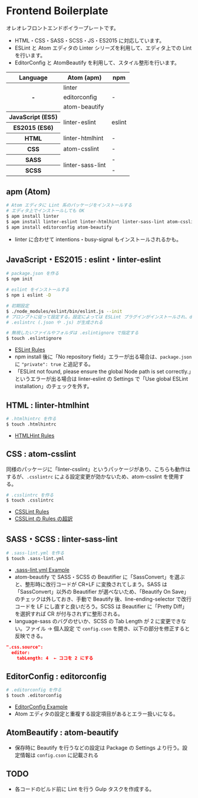 # Frontend Boilerplate

オレオレフロントエンドボイラープレートです。

- HTML・CSS・SASS・SCSS・JS・ES2015 に対応しています。
- ESLint と Atom エディタの Linter シリーズを利用して、エディタ上での Lint を行います。
- EditorConfig と AtomBeautify を利用して、スタイル整形を行います。

<table>
  <thead>
    <tr>
      <th>Language</th>
      <th>Atom (apm)</th>
      <th>npm</th>
    </tr>
  </thead>
  <tbody>
    <tr>
      <th rowspan="3">-</th>
      <td>linter</td>
      <td rowspan="3">-</td>
    </tr>
    <tr>
      <td>editorconfig</td>
    </tr>
    <tr>
      <td>atom-beautify</td>
    </tr>
    <tr>
      <th>JavaScript (ES5)</th>
      <td rowspan="2">linter-eslint</td>
      <td rowspan="2">eslint</td>
    </tr>
    <tr>
      <th>ES2015 (ES6)</th>
    </tr>
    <tr>
      <th>HTML</th>
      <td>linter-htmlhint</td>
      <td>-</td>
    </tr>
    <tr>
      <th>CSS</th>
      <td>atom-csslint</td>
      <td>-</td>
    </tr>
    <tr>
      <th>SASS</th>
      <td rowspan="2">linter-sass-lint</td>
      <td>-</td>
    </tr>
    <tr>
      <th>SCSS</th>
      <td>-</td>
    </tr>
  </tbody>
</table>


## apm (Atom)

```sh
# Atom エディタに Lint 系のパッケージをインストールする
# エディタ上でインストールしても OK
$ apm install linter
$ apm install linter-eslint linter-htmlhint linter-sass-lint atom-csslint
$ apm install editorconfig atom-beautify
```

- linter に合わせて intentions・busy-signal もインストールされるかも。


## JavaScript・ES2015 : eslint・linter-eslint

```sh
# package.json を作る
$ npm init

# eslint をインストールする
$ npm i eslint -D

# 初期設定
$ ./node_modules/eslint/bin/eslint.js --init
# プロンプトに従って設定する。設定によっては ESLint プラグインがインストールされ、devDependencies に自動追記される
# .eslintrc (.json や .js) が生成される

# 無視したいファイルやフォルダは .eslintignore で指定する
$ touch .eslintignore
```

- [ESLint Rules](http://eslint.org/docs/rules/)
- npm install 後に「No repository field」エラーが出る場合は、`package.json` に `"private": true` と追記する。
- 「ESLint not found, please ensure the global Node path is set correctly.」というエラーが出る場合は linter-eslint の Settings で「Use global ESLint installation」のチェックを外す。


## HTML : linter-htmlhint

```sh
# .htmlhintrc を作る
$ touch .htmlhintrc
```

- [HTMLHint Rules](https://github.com/yaniswang/HTMLHint/wiki/Rules)


## CSS : atom-csslint

同様のパッケージに「linter-csslint」というパッケージがあり、こちらも動作はするが、`.csslintrc` による設定変更が効かないため、atom-csslint を使用する。

```sh
# .csslintrc を作る
$ touch .csslintrc
```

- [CSSLint Rules](https://github.com/CSSLint/csslint/wiki/rules)
- [CSSLint の Rules の超訳](https://gist.github.com/hail2u/1303613)


## SASS・SCSS : linter-sass-lint

```sh
# .sass-lint.yml を作る
$ touch .sass-lint.yml
```

- [.sass-lint.yml Example](https://github.com/sasstools/sass-lint/blob/master/lib/config/sass-lint.yml)
- atom-beautify で SASS・SCSS の Beautifier に「SassConvert」を選ぶと、整形時に改行コードが CR+LF に変換されてしまう。SASS は「SassConvert」以外の Beautifier が選べないため、「Beautify On Save」のチェックは外しておき、手動で Beautify 後、line-ending-selector で改行コードを LF にし直すと良いだろう。SCSS は Beautifier に「Pretty Diff」を選択すれば CR が付与されずに整形される。
- language-sass のバグのせいか、SCSS の Tab Length が 2 に変更できない。ファイル → 個人設定 で `config.cson` を開き、以下の部分を修正すると反映できる。

```json
".css.source":
  editor:
    tabLength: 4  ← ココを 2 にする
```


## EditorConfig : editorconfig

```sh
# .editorconfig を作る
$ touch .editorconfig
```

- [EditorConfig Example](http://editorconfig.org/#example-file)
- Atom エディタの設定と重複する設定項目があるとエラー扱いになる。


## AtomBeautify : atom-beautify

- 保存時に Beautify を行うなどの設定は Package の Settings より行う。設定情報は `config.cson` に記載される


## TODO

- 各コードのビルド前に Lint を行う Gulp タスクを作成する。
